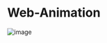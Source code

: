 # Web-Animation
![image](https://user-images.githubusercontent.com/65003197/129507324-44d1fa31-debd-4ad4-a925-a629689aab95.png)

